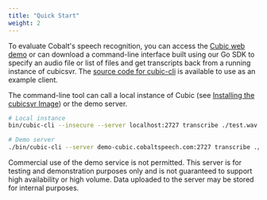 ```yaml
---
title: "Quick Start"
weight: 2
---
```


To evaluate Cobalt's speech recognition, you can access the [Cubic web demo](https://demo-cubic.cobaltspeech.com:8080) or can download a command-line interface built using our Go SDK to specify an audio file or list of files and get transcripts back from a running instance of cubicsvr. The [source code for cubic-cli](https://github.com/cobaltspeech/cubic-cli) is available to use as an example client.

The command-line tool can call a local instance of Cubic (see [Installing the cubicsvr Image](cubic_docker.md)) or the demo server.

```bash
# Local instance
bin/cubic-cli --insecure --server localhost:2727 transcribe ./test.wav

# Demo server
./bin/cubic-cli --server demo-cubic.cobaltspeech.com:2727 transcribe ./test.wav
```
   
Commercial use of the demo service is not permitted. This server is for testing and demonstration purposes only and is not guaranteed to support high availability or high volume. Data uploaded to the server may be stored for internal purposes.
